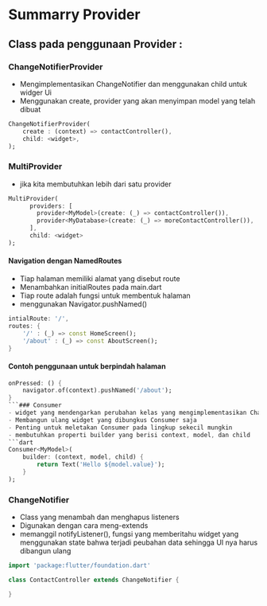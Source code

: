 
# Summarry Provider
## Class pada penggunaan Provider :
### ChangeNotifierProvider
- Mengimplementasikan ChangeNotifier dan menggunakan child untuk widger Ui
- Menggunakan create, provider yang akan menyimpan model yang telah dibuat
```dart
ChangeNotifierProvider(
    create : (context) => contactController(),
    child: <widget>,
);
```

### MultiProvider
- jika kita membutuhkan lebih dari satu provider
```dart
MultiProvider(
      providers: [
        provider<MyModel>(create: (_) => contactController()),
        provider<MyDatabase>(create: (_) => moreContactController()),
      ],
      child: <widget> 
);
```
#### Navigation dengan NamedRoutes
- Tiap halaman memiliki alamat yang disebut route
- Menambahkan initialRoutes pada main.dart
- Tiap route adalah fungsi untuk membentuk halaman
- menggunakan Navigator.pushNamed()
```dart
intialRoute: '/',
routes: {
    '/' : (_) => const HomeScreen();
    '/about' : (_) => const AboutScreen();
}
```
#### Contoh penggunaan untuk berpindah halaman
```dart
onPressed: () {
    navigator.of(context).pushNamed('/about');
}
```### Consumer
- widget yang mendengarkan perubahan kelas yang mengimplementasikan ChangeNotifier
- Membangun ulang widget yang dibungkus Consumer saja
- Penting untuk meletakan Consumer pada lingkup sekecil mungkin
- membutuhkan properti builder yang berisi context, model, dan child
```dart
Consumer<MyModel>(
    builder: (context, model, child) {
        return Text('Hello ${model.value}');
    }
);
```
### ChangeNotifier
- Class yang menambah dan menghapus listeners
- Digunakan dengan cara meng-extends
- memanggil notifyListener(), fungsi yang memberitahu widget yang menggunakan state bahwa terjadi peubahan data sehingga UI nya harus dibangun ulang
```dart
import 'package:flutter/foundation.dart'

class ContactController extends ChangeNotifier {

}
```

